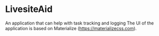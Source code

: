 # LivesiteAid
An application that can help with task tracking and logging
The UI of the application is based on Materialize (https://materializecss.com).